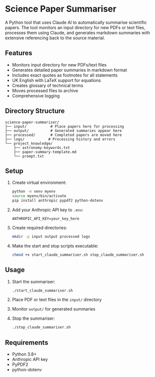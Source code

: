 # Science Paper Summariser

A Python tool that uses Claude AI to automatically summarise scientific papers. The tool monitors an input directory for new PDFs or text files, processes them using Claude, and generates markdown summaries with extensive referencing back to the source material.

## Features

- Monitors input directory for new PDFs/text files
- Generates detailed paper summaries in markdown format
- Includes exact quotes as footnotes for all statements
- UK English with LaTeX support for equations
- Creates glossary of technical terms
- Moves processed files to archive
- Comprehensive logging

## Directory Structure

```
science-paper-summariser/
├── input/           # Place papers here for processing
├── output/          # Generated summaries appear here
├── processed/       # Completed papers are moved here
├── logs/           # Processing history and errors
└── project_knowledge/
    ├── astronomy-keywords.txt
    ├── paper-summary-template.md
    └── prompt.txt
```

## Setup

1. Create virtual environment:
   ```bash
   python -m venv myenv
   source myenv/bin/activate
   pip install anthropic pypdf2 python-dotenv
   ```

2. Add your Anthropic API key to `.env`:
   ```
   ANTHROPIC_API_KEY=your_key_here
   ```

3. Create required directories:
   ```bash
   mkdir -p input output processed logs
   ```

4. Make the start and stop scripts executable:
   ```bash
   chmod +x start_claude_summariser.sh stop_claude_summariser.sh
   ```

## Usage

1. Start the summariser:
   ```bash
   ./start_claude_summariser.sh
   ```

2. Place PDF or text files in the `input/` directory

3. Monitor `output/` for generated summaries

4. Stop the summariser:
   ```bash
   ./stop_claude_summariser.sh
   ```

## Requirements

- Python 3.8+
- Anthropic API key
- PyPDF2
- python-dotenv

